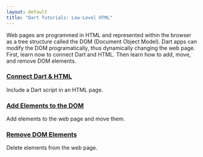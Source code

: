 ```yaml
---
layout: default
title: "Dart Tutorials: Low-Level HTML"
---
```


Web pages are programmed in HTML and represented within the browser
as a tree structure called the DOM (Document Object Model).
Dart apps can modify the DOM programatically,
thus dynamically changing the web page.
First, learn now to connect Dart and HTML.
Then learn how to add, move, and remove DOM elements.

<div class="card-grid">
  <div class="card">
    <h3><a href="/tutorials/low-level-html/connect-dart-html)">Connect Dart & HTML</a></h3>
    <p>Include a Dart script in an HTML page.
  </div>

  <div class="card">
    <h3><a href="/tutorials/low-level-html/add-elements">Add Elements to the DOM</a></h3>
    <p>Add elements to the web page and move them.</p>
  </div>

  <div class="card">
    <h3><a href="/tutorials/low-level-html/remove-elements">Remove DOM Elements</a></h3>
    <p>Delete elements from the web page.</p>
  </div>
</div>
